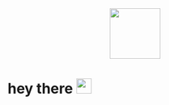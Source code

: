 <div id="header" align="center">
  <img src="https://giphy.com/embed/L1R1tvI9svkIWwpVYr" width="100"/>
</div>
<h1>
  hey there
  <img src="https://giphy.com/gifs/Pluralsight-computer-technology-coding-L1R1tvI9svkIWwpVYr" width="30px"/>
</h1>
